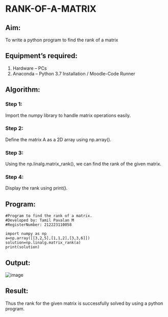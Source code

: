 # RANK-OF-A-MATRIX

## Aim:
To write a python program to find the rank of a matrix
## Equipment’s required:
1. 	Hardware – PCs
2. 	Anaconda – Python 3.7 Installation / Moodle-Code Runner
## Algorithm:
### Step 1:
Import the numpy library to handle matrix operations easily.
### Step 2: 
Define the matrix A as a 2D array using np.array().
### Step 3: 
Using the np.linalg.matrix_rank(), we can find the rank of the given matrix.
### Step 4:
Display the rank using print().

## Program:
```
#Program to find the rank of a matrix.
#Developed by: Tamil Pavalan M
#RegisterNumber: 212223110058

import numpy as np
a=np.array([[3,2,5],[1,1,2],[3,3,6]])
solution=np.linalg.matrix_rank(a)
print(solution)
```
## Output:
![image](https://github.com/user-attachments/assets/7156a9fe-bef6-4f80-85f3-9f057db07fbf)
## Result:
Thus the rank for the given matrix is successfully solved by  using a python program.

